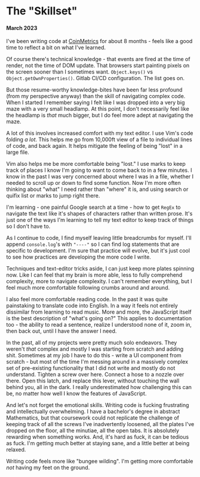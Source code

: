 # The "Skillset"

#### March 2023

I've been writing code at <a target="_blank" href="https://coinmetrics.io">CoinMetrics</a> for about 8 months - feels like a good time to reflect a bit on what I've learned.

Of course there's technical knowledge - that events are fired at the time of render, not the time of DOM update. That browsers start painting pixels on the screen sooner than I sometimes want. `Object.keys()` vs `Object.getOwnProperties()`. Gitlab CI/CD configuration. The list goes on.

But those resume-worthy knowledge-bites have been far less profound (from my perspective anyway) than the skill of navigating complex code. When I started I remember saying I felt like I was dropped into a very big maze with a very small headlamp. At this point, I don't necessarily feel like the headlamp is <em>that</em> much bigger, but I do feel more adept at navigating the maze.

A lot of this involves increased comfort with my text editor. I use Vim's code folding <em>a lot</em>. This helps me go from 10,000ft view of a file to individual lines of code, and back again. It helps mitigate the feeling of being "lost" in a large file.

Vim also helps me be more comfortable being "lost." I use marks to keep track of places I know I'm going to want to come back to in a few minutes. I know in the past I was very concerned about where I was in a file, whether I needed to scroll up or down to find some function. Now I'm more often thinking about "what" I need rather than "where" it is, and using search or quifix list or marks to jump right there.

I'm learning - one painful Google search at a time - how to get `RegEx` to navigate the text like it's shapes of characters rather than written prose. It's just one of the ways I'm learning to tell my text editor to keep track of things so I don't have to.

As I continue to code, I find myself leaving little breadcrumbs for myself. I'll append `console.log`'s with `"----"` so I can find log statements that are specific to development. I'm sure that practice will evolve, but it's just cool to see how practices are developing the more code I write.

Techniques and text-editor tricks aside, I can just keep more plates spinning now. Like I can feel that my brain is more able, less to fully comprehend complexity, more to navigate complexity. I can't remember everything, but I feel much more comfortable following crumbs around and around.

I also feel more comfortable reading code. In the past it was quite painstaking to translate code into English. In a way it feels not entirely dissimilar from learning to read music. More and more, the JavaScript itself is the best description of "what's going on?" This applies to documentation too - the ability to read a sentence, realize I understood none of it, zoom in, then back out, until I have the answer I need.

In the past, all of my projects were pretty much solo endeavors. They weren't <em>that</em> complex and mostly I was starting from scratch and adding shit. Sometimes at my job I have to do this - write a UI component from scratch - but most of the time I'm messing around in a massively complex set of pre-existing functionality that I did not write and mostly do not understand. Tighten a screw over here. Connect a hose to a nozzle over there. Open this latch, and replace this lever, without touching the wall behind you, all in the dark. I really underestimated how challenging this can be, no matter how well I know the features of JavaScript.

And let's not forget the emotional skills. Writing code is fucking frustrating and intellectually overwhelming. I have a bachelor's degree in abstract Mathematics, but that coursework could not replicate the challenge of keeping track of all the screws I've inadvertently loosened, all the plates I've dropped on the floor, all the minutiae, all the open tabs. It is absolutely rewarding when something works. And, it's hard as fuck, it can be tedious as fuck. I'm getting much better at staying sane, and a little better at being relaxed.

Writing code feels more like "bungee wilding". I'm getting more comfortable <em>not</em> having my feet on the ground.
